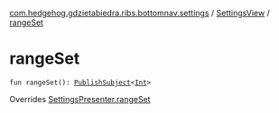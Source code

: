 [com.hedgehog.gdzietabiedra.ribs.bottomnav.settings](../index.md) / [SettingsView](index.md) / [rangeSet](./range-set.md)

# rangeSet

`fun rangeSet(): `[`PublishSubject`](http://reactivex.io/RxJava/javadoc/io/reactivex/subjects/PublishSubject.html)`<`[`Int`](https://kotlinlang.org/api/latest/jvm/stdlib/kotlin/-int/index.html)`>`

Overrides [SettingsPresenter.rangeSet](../-settings-interactor/-settings-presenter/range-set.md)

